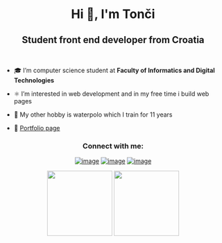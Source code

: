 <h1 align="center">Hi 👋, I'm Tonči</h1>
<h2 align="center">Student front end developer from Croatia</h3><br>

- 🎓 I’m computer science student at **Faculty of Informatics and Digital Technologies**

- ⚛️ I’m interested in web development and in my free time i build web pages

- 🤽 My other hobby is waterpolo which I train for 11 years

- 🐙 <a href="https://marinactonci.netlify.app">Portfolio page</a>


<h3 align="center">Connect with me:</h3>
<div align="center">

[![image](https://img.shields.io/badge/LinkedIn-0077B5?style=for-the-badge&logo=linkedin&logoColor=white)](https://www.linkedin.com/in/marinactonci/)
[![image](https://img.shields.io/badge/Instagram-E4405F?style=for-the-badge&logo=instagram&logoColor=white)](https://www.instagram.com/marinactonci/)
[![image](https://img.shields.io/badge/Gmail-D14836?style=for-the-badge&logo=gmail&logoColor=white)](mailto:toncimarinac@gmail.com)
  
</div>

<div align= "center">
  <img height= "150" src="https://github-readme-stats.vercel.app/api?username=marinactonci&theme=tokyonight&show_icons=true&include_all_commits=true" />
  <img height= "150" src="https://github-readme-stats.vercel.app/api/top-langs/?username=marinactonci&layout=compact&theme=tokyonight" />
</div>
